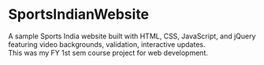 # SportsIndianWebsite
A sample Sports India website built with HTML, CSS, JavaScript, and jQuery featuring video backgrounds, validation, interactive updates.
<br>
This was my FY 1st sem course project for web development.
